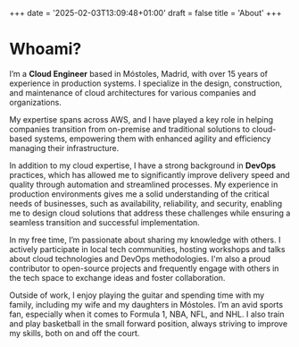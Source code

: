 +++
date = '2025-02-03T13:09:48+01:00'
draft = false
title = 'About'
+++

# Whoami?

I’m a **Cloud Engineer** based in Móstoles, Madrid, with over 15 years of experience in production systems. I specialize in the design, construction, and maintenance of cloud architectures for various companies and organizations. 

My expertise spans across AWS, and I have played a key role in helping companies transition from on-premise and traditional solutions to cloud-based systems, empowering them with enhanced agility and efficiency managing their infrastructure.

In addition to my cloud expertise, I have a strong background in **DevOps** practices, which has allowed me to significantly improve delivery speed and quality through automation and streamlined processes. My experience in production environments gives me a solid understanding of the critical needs of businesses, such as availability, reliability, and security, enabling me to design cloud solutions that address these challenges while ensuring a seamless transition and successful implementation.

In my free time, I’m passionate about sharing my knowledge with others. I actively participate in local tech communities, hosting workshops and talks about cloud technologies and DevOps methodologies. I'm also a proud contributor to open-source projects and frequently engage with others in the tech space to exchange ideas and foster collaboration.

Outside of work, I enjoy playing the guitar and spending time with my family, including my wife and my daughters in Móstoles. I’m an avid sports fan, especially when it comes to Formula 1, NBA, NFL, and NHL. I also train and play basketball in the small forward position, always striving to improve my skills, both on and off the court.

